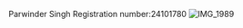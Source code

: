 
Parwinder Singh
Registration number:24101780
![IMG_1989](https://github.com/user-attachments/assets/a4a94d66-593f-478d-ae62-b27f73dd3508)
